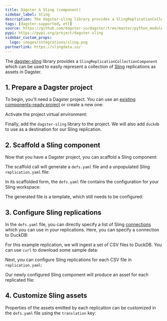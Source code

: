```yaml
---
title: Dagster & Sling (component)
sidebar_label: Sling
description: The dagster-sling library provides a SlingReplicationCollectionComponent, which can be used to represent a collection of Sling replications as assets in Dagster.
tags: [dagster-supported, etl]
source: https://github.com/dagster-io/dagster/tree/master/python_modules/libraries/dagster-sling
pypi: https://pypi.org/project/dagster-sling
sidebar_custom_props:
  logo: images/integrations/sling.png
partnerlink: https://slingdata.io/
---
```


The [dagster-sling](/api/libraries/dagster-sling) library provides a `SlingReplicationCollectionComponent` which can be used to easily represent a collection of [Sling](https://slingdata.io) replications as assets in Dagster.

## 1. Prepare a Dagster project

To begin, you'll need a Dagster project. You can use an [existing components-ready project](/guides/build/projects/moving-to-components/migrating-project) or create a new one:

<CliInvocationExample path="docs_snippets/docs_snippets/guides/components/integrations/sling-component/1-scaffold-project.txt" />

Activate the project virtual environment:

<CliInvocationExample contents="source ../.venv/bin/activate" />

Finally, add the `dagster-sling` library to the project. We will also add `duckdb` to use as a destination for our Sling replication.

<CliInvocationExample path="docs_snippets/docs_snippets/guides/components/integrations/sling-component/2-add-sling.txt" />

## 2. Scaffold a Sling component

Now that you have a Dagster project, you can scaffold a Sling component:

<CliInvocationExample path="docs_snippets/docs_snippets/guides/components/integrations/sling-component/3-scaffold-sling-component.txt" />

The scaffold call will generate a `defs.yaml` file and a unpopulated Sling `replication.yaml` file:

<CliInvocationExample path="docs_snippets/docs_snippets/guides/components/integrations/sling-component/4-tree.txt" />

In its scaffolded form, the `defs.yaml` file contains the configuration for your Sling workspace:

<CodeExample path="docs_snippets/docs_snippets/guides/components/integrations/sling-component/5-component.yaml" title="my_project/defs/sling_ingest/defs.yaml" language="yaml" />

The generated file is a template, which still needs to be configured:

<CodeExample path="docs_snippets/docs_snippets/guides/components/integrations/sling-component/6-replication.yaml" title="my_project/defs/sling_ingest/replication.yaml" language="yaml" />

## 3. Configure Sling replications

In the `defs.yaml` file, you can directly specify a list of Sling [connections](https://docs.slingdata.io/sling-platform/platform/connections) which you can use in your replications. Here, you can specify a connection to DuckDB:

<CodeExample path="docs_snippets/docs_snippets/guides/components/integrations/sling-component/9-customized-component.yaml" title="my_project/defs/sling_ingest/defs.yaml" language="yaml" />

For this example replication, we will ingest a set of CSV files to DuckDB. You can use `curl` to download some sample data:

<CliInvocationExample path="docs_snippets/docs_snippets/guides/components/integrations/sling-component/7-curl.txt" />

Next, you can configure Sling replications for each CSV file in `replication.yaml`:

<CodeExample path="docs_snippets/docs_snippets/guides/components/integrations/sling-component/8-replication.yaml" title="my_project/defs/sling_ingest/replication.yaml" language="yaml" />

Our newly configured Sling component will produce an asset for each replicated file:

<WideContent maxSize={1100}>
<CliInvocationExample path="docs_snippets/docs_snippets/guides/components/integrations/sling-component/10-list-defs.txt" />
</WideContent>

## 4. Customize Sling assets

Properties of the assets emitted by each replication can be customized in the `defs.yaml` file using the `translation` key:

<CodeExample path="docs_snippets/docs_snippets/guides/components/integrations/sling-component/11-customized-component.yaml" title="my_project/defs/sling_ingest/defs.yaml" language="yaml" />

<WideContent maxSize={1100}>
<CliInvocationExample path="docs_snippets/docs_snippets/guides/components/integrations/sling-component/12-list-defs.txt" />
</WideContent>
